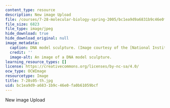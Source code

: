 ```yaml
---
content_type: resource
description: New image Upload
file: /courses/7-28-molecular-biology-spring-2005/bc1ea9d9a6831b9c46e0fa0b61059bcf_7-28s05-th.jpg
file_size: 6823
file_type: image/jpeg
hide_download: true
hide_download_original: null
image_metadata:
  caption: DNA model sculpture. (Image courtesy of the [National Institutes of Health](http://www.nlm.nih.gov/exhibition/tour/).)
  credit: ''
  image-alt: An image of a DNA model sculpture.
learning_resource_types: []
license: https://creativecommons.org/licenses/by-nc-sa/4.0/
ocw_type: OCWImage
resourcetype: Image
title: 7-28s05-th.jpg
uid: bc1ea9d9-a683-1b9c-46e0-fa0b61059bcf
---
```

New image Upload